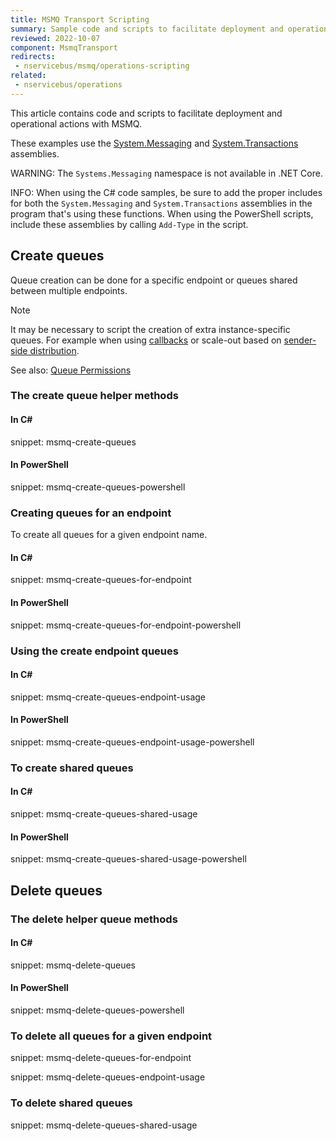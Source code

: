 ```yaml
---
title: MSMQ Transport Scripting
summary: Sample code and scripts to facilitate deployment and operational actions against MSMQ.
reviewed: 2022-10-07
component: MsmqTransport
redirects:
 - nservicebus/msmq/operations-scripting
related:
 - nservicebus/operations
---
```


This article contains code and scripts to facilitate deployment and operational actions with MSMQ.

These examples use the [System.Messaging](https://docs.microsoft.com/en-us/dotnet/api/system.messaging?view=netframework-4.8) and [System.Transactions](https://docs.microsoft.com/en-us/dotnet/api/system.transactions?view=netframework-4.8) assemblies.

WARNING: The `Systems.Messaging` namespace is not available in .NET Core.

INFO: When using the C# code samples, be sure to add the proper includes for both the `System.Messaging` and `System.Transactions` assemblies in the program that's using these functions. When using the PowerShell scripts, include these assemblies by calling `Add-Type` in the script.


## Create queues

Queue creation can be done for a specific endpoint or queues shared between multiple endpoints.

> [!NOTE]
> It may be necessary to script the creation of extra instance-specific queues. For example when using [callbacks](/nservicebus/messaging/callbacks.md#message-routing) or scale-out based on [sender-side distribution](/samples/scaleout/senderside/).


See also: [Queue Permissions](/transports/msmq/#permissions)


### The create queue helper methods


#### In C&#35;

snippet: msmq-create-queues


#### In PowerShell

snippet: msmq-create-queues-powershell


### Creating queues for an endpoint

To create all queues for a given endpoint name.


#### In C&#35;

snippet: msmq-create-queues-for-endpoint


#### In PowerShell

snippet: msmq-create-queues-for-endpoint-powershell


### Using the create endpoint queues


#### In C&#35;

snippet: msmq-create-queues-endpoint-usage


#### In PowerShell

snippet: msmq-create-queues-endpoint-usage-powershell


### To create shared queues


#### In C&#35;

snippet: msmq-create-queues-shared-usage


#### In PowerShell

snippet: msmq-create-queues-shared-usage-powershell


## Delete queues


### The delete helper queue methods


#### In C&#35;

snippet: msmq-delete-queues


#### In PowerShell

snippet: msmq-delete-queues-powershell


### To delete all queues for a given endpoint

snippet: msmq-delete-queues-for-endpoint

snippet: msmq-delete-queues-endpoint-usage


### To delete shared queues

snippet: msmq-delete-queues-shared-usage
